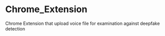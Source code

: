 # Chrome_Extension
Chrome Extension that upload voice file for examination against deepfake detection
